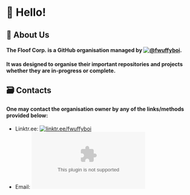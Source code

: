 # 👋 Hello!

## 📝 About Us
#### The Floof Corp. is a GitHub organisation managed by [![@fwuffyboi](https://github.com/fwuffyboi)](https://github.com/fwuffyboi).
#### It was designed to organise their important repositories and projects whether they are in-progress or complete.

## 🗃️ Contacts
#### One may contact the organisation owner by any of the links/methods provided below:
 - Linktr.ee: [![linktr.ee/fwuffyboi](https://linktr.ee/fwuffyboi)](https://linktr.ee/fwuffyboi)
 - Email: [![biscuitisnotacookie@protonmail.com](mailto:biscuitisnotacookie@protonmail.com)](mailto:biscuitisnotacookie@protonmail.com)
